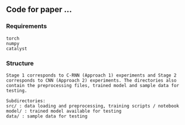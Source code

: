 ## Code for paper ...

### Requirements

```
torch
numpy
catalyst
```

### Structure
```
Stage 1 corresponds to C-RNN (Approach 1) experiments and Stage 2 corresponds to CNN (Approach 2) experiments. The directories also contain the preprocessing files, trained model and sample data for testing.

Subdirectories:
src/ : data loading and preprocessing, training scripts / notebook
model/ : trained model available for testing
data/ : sample data for testing
```
